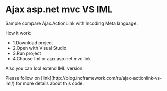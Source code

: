 Ajax asp.net mvc VS IML
===============

Sample compare Ajax.ActionLink with Incoding Meta language.
<br/>

How it work:
<ul>
<li>1.Download project</li>
<li>2.Open with Visual Studio </li>
<li>3.Run project</li>
<li>4.Choose Iml or ajax asp.net mvc link</li>
</ul>

<p>Also you can lool extend IML version </p>
<p>Please follow on [link](http://blog.incframework.com/ru/ajax-actionlink-vs-iml/) for more details about this code.</p>
